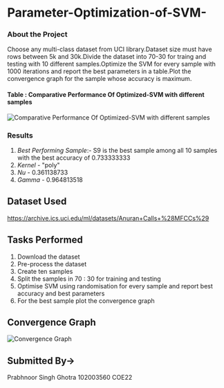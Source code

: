 # Parameter-Optimization-of-SVM-


### About the Project
    
Choose any multi-class dataset from UCI library.Dataset size must have rows between 5k and 30k.Divide the dataset into 70-30 for traing and testing with 10 different samples.Optimize the SVM for every sample with 1000 iterations and report the best parameters in a table.Plot the convergence graph for the sample whose accuracy is maximum.
   
#### Table : Comparative Performance Of Optimized-SVM with different samples


![Comparative Performance Of Optimized-SVM with different samples](https://user-images.githubusercontent.com/118923632/233210703-aabfb6e9-84ae-4b3b-a859-c74516398e3a.png)

### Results
1. *Best Performing Sample*:- S9 is the best sample among all 10 samples with the best accuracy of 0.733333333 
2. *Kernel* - "poly"
3. *Nu* - 0.361138733
4. *Gamma* - 0.964813518


## Dataset Used 
https://archive.ics.uci.edu/ml/datasets/Anuran+Calls+%28MFCCs%29

## Tasks Performed
1. Download the dataset
2. Pre-process the dataset
3. Create ten samples 
4. Split the samples in  70 : 30 for training and testing
5. Optimise SVM using randomisation for every sample and report best accuracy and best parameters
6. For the best sample plot the convergence graph


## Convergence Graph
![Convergence Graph](https://user-images.githubusercontent.com/118923632/233213688-06d08d89-dca3-489b-b41c-e2fc6ae978ce.png)

## Submitted By->

Prabhnoor Singh Ghotra
102003560
COE22

 
